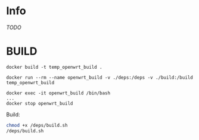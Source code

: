 # Info

_TODO_

# BUILD

```
docker build -t temp_openwrt_build .
```

```
docker run --rm --name openwrt_build -v ./deps:/deps -v ./build:/build temp_openwrt_build
```

```
docker exec -it openwrt_build /bin/bash
...
docker stop openwrt_build
```

Build:

```bash
chmod +x /deps/build.sh
/deps/build.sh
```
